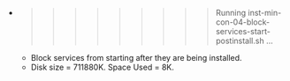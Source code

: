 * >>>>>>>>> Running inst-min-con-04-block-services-start-postinstall.sh ...
  * Block services from starting after they are being installed.
  * Disk size = 711880K. Space Used = 8K.
